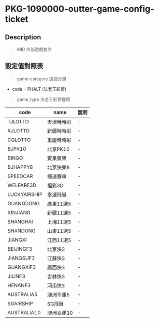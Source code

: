 
# PKG-1090000-outter-game-config-ticket

## Description
> MID 外部遊戲套件

## 設定值對照表

> game-category 遊戲分類

* code = PHALT (法老王彩票)

> game_type 法老王彩票種類

| code|name                     | 說明        |
|-----|------------------------------|-------------|
| TJLOTTO      | 天津時時彩             | -|
| XJLOTTO      | 新疆時時彩             | -|
| CQLOTTO      | 重慶時時彩             | -|
| BJPK10       | 北京PK10              | -|
| BINGO        | 賓果賓果              | -|
| BJHAPPY8     | 北京快樂8             | -|
| SPEEDCAR     | 極速賽車              | -|
| WELFARE3D    | 福彩3D               | -|
| LUCKYAIRSHIP | 幸運飛艇              | -|
| GUANGDONG    | 廣東11選5             | -|
| XINJIANG     | 新疆11選5             | -|
| SHANGHAI     | 上海11選5             | -|
| SHANDONG     | 山東11選5             | -|
| JIANGXI      | 江西11選5             | -|
| BEIJINGF3    | 北京快3           | -|
| JIANGSUF3    | 江蘇快3           | -|
| GUANGXIF3    | 廣西快3           | -|
| JILINF3      | 吉林快3           | -|
| HENANF3      | 河南快3           | -|
| AUSTRALIA5   | 澳洲幸運5         | -|
| SGAIRSHIP    | SG飛艇           | -|
| AUSTRALIA10  | 澳洲幸運10        | -|


